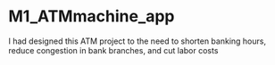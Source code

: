 # M1_ATMmachine_app


I had designed this ATM project to the need to shorten banking hours, reduce congestion in bank branches, and cut labor costs
